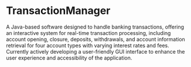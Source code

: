 # TransactionManager

A Java-based software designed to handle banking transactions, offering an
interactive system for real-time transaction processing, including account opening,
closure, deposits, withdrawals, and account information retrieval for four account
types with varying interest rates and fees. Currently actively developing a
user-friendly GUI interface to enhance the user experience and accessibility of the
application.
